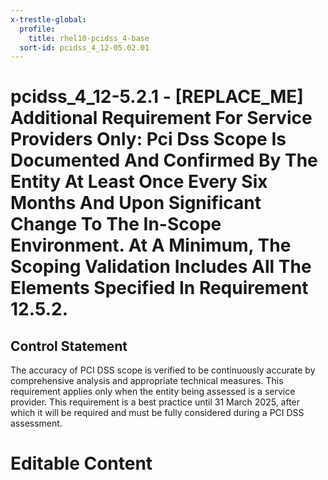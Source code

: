 ```yaml
---
x-trestle-global:
  profile:
    title: rhel10-pcidss_4-base
  sort-id: pcidss_4_12-05.02.01
---
```


# pcidss_4_12-5.2.1 - \[REPLACE_ME\] Additional Requirement For Service Providers Only: Pci Dss Scope Is Documented And Confirmed By The Entity At Least Once Every Six Months And Upon Significant Change To The In-Scope Environment. At A Minimum, The Scoping Validation Includes All The Elements Specified In Requirement 12.5.2.

## Control Statement

The accuracy of PCI DSS scope is verified to be continuously accurate by comprehensive
analysis and appropriate technical measures. This requirement applies only when the
entity being assessed is a service provider. This requirement is a best practice until
31 March 2025, after which it will be required and must be fully considered during a
PCI DSS assessment.

# Editable Content

<!-- Make additions and edits below -->
<!-- The above represents the contents of the control as received by the profile, prior to additions. -->
<!-- If the profile makes additions to the control, they will appear below. -->
<!-- The above markdown may not be edited but you may edit the content below, and/or introduce new additions to be made by the profile. -->
<!-- If there is a yaml header at the top, parameter values may be edited. Use --set-parameters to incorporate the changes during assembly. -->
<!-- The content here will then replace what is in the profile for this control, after running profile-assemble. -->
<!-- The current profile has no added parts for this control, but you may add new ones here. -->
<!-- Each addition must have a heading either of the form ## Control my_addition_name -->
<!-- or ## Part a. (where the a. refers to one of the control statement labels.) -->
<!-- "## Control" parts are new parts added after the statement part. -->
<!-- "## Part" parts are new parts added into the top-level statement part with that label. -->
<!-- Subparts may be added with nested hash levels of the form ### My Subpart Name -->
<!-- underneath the parent ## Control or ## Part being added -->
<!-- See https://oscal-compass.github.io/compliance-trestle/tutorials/ssp_profile_catalog_authoring/ssp_profile_catalog_authoring for guidance. -->
